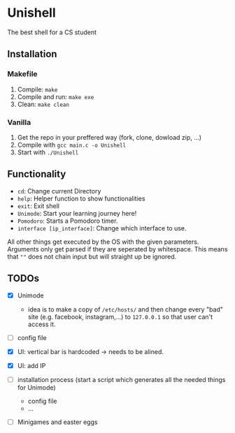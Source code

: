 # Unishell
 The best shell for a CS student

## Installation

### Makefile

1. Compile: `make`
2. Compile and run: `make exe`
3. Clean: `make clean` 

### Vanilla
1. Get the repo in your preffered way (fork, clone, dowload zip, ...)
2. Compile with `gcc main.c -o Unishell`
3. Start with `./Unishell`

## Functionality

- `cd`: Change current Directory
- `help`: Helper function to show functionalities
- `exit`: Exit shell 
- `Unimode`: Start your learning journey here!
- `Pomodoro`: Starts a Pomodoro timer.
- `interface [ip_interface]`: Change which interface to use.

All other things get executed by the OS with the given parameters.
Arguments only get parsed if they are seperated by whitespace. This means that ``""`` does not chain input but will straight up be ignored.

## TODOs

- [x] Unimode
    - idea is to make a copy of ``/etc/hosts/`` and then change every "bad" site (e.g. facebook, instagram,...) to ``127.0.0.1`` so that user can't access it.
- [ ] config file
- [x] UI: vertical bar is hardcoded -> needs to be alined.
- [x] UI: add IP
- [ ] installation process (start a script which generates all the needed things for Unimode)
    - config file
    - ...
- [ ] Minigames and easter eggs


